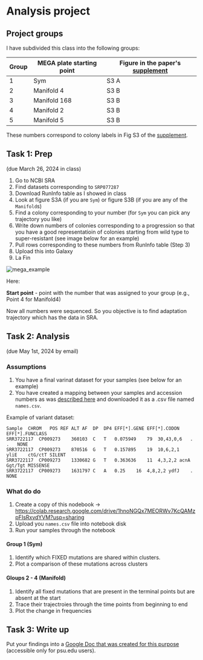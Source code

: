 # Analysis project

## Project groups

I have subdivided this class into the following groups:

| Group | MEGA plate starting point | Figure in the paper's [supplement](https://www.ncbi.nlm.nih.gov/pmc/articles/PMC5534434/bin/NIHMS874162-supplement-Supplemental_Methods_And_Figures.pdf) |
|---------|---------------------------|-----|
| 1 | Sym | S3 A |
| 2 | Manifold 4 | S3 B |
| 3 | Manifold 168 | S3 B |
| 4 | Manifold 2 | S3 B |
| 5 | Manifold 5 | S3 B |

These numbers correspond to colony labels in Fig S3 of the [supplement](https://www.ncbi.nlm.nih.gov/pmc/articles/PMC5534434/bin/NIHMS874162-supplement-Supplemental_Methods_And_Figures.pdf).

## Task 1: Prep
(due March 26, 2024 in class)

1. Go to NCBI SRA
2. Find datasets corresponding to `SRP077287`
3. Download RunInfo table as I showed in class
4. Look at figure S3A (if you are `Sym`) or figure S3B (if you are any of the `Manifold`s)
5. Find a colony corresponding to your number (for `Sym` you can pick any trajectory you like)
6. Write down numbers of colonies corresponding to a progression so that you have a good representatioin of colonies starting from wild type to super-resistant (see image below for an example)
7. Pull rows corresponding to these numbers from RunInfo table (Step 3)
8. Upload this into Galaxy
9. La Fin

![mega_example](https://github.com/nekrut/BMMB554/assets/4291636/af3e7bcd-c588-4965-bce6-5f685342f24e)

Here:

**Start point** - point with the number that was assigned to your group (e.g., Point 4 for Manifold4)

Now all numbers were sequenced. So you objective is to find adaptation trajectory which has the data in SRA.

## Task 2: Analysis
(due May 1st, 2024 by email)

### Assumptions

1. You have a final varinat dataset for your samples (see below for an example)
2. You have created a mapping between your samples and accession numbers as was [described here](https://github.com/nekrut/BMMB554/blob/master/2024/assessimg_variants.md#establish-the-relationship-between-samples-and-accessions) and downloaded it as a .csv file named `names.csv`.

Example of variant dataset:

```
Sample	CHROM	POS	REF	ALT	AF	DP	DP4	EFF[*].GENE	EFF[*].CODON	EFF[*].FUNCLASS
SRR3722117	CP009273	360103	C	T	0.075949	79	30,43,0,6	.	.	NONE
SRR3722117	CP009273	870516	G	T	0.157895	19	10,6,2,1	yliE	ctG/ctT	SILENT
SRR3722117	CP009273	1330682	G	T	0.363636	11	4,3,2,2	acnA	Ggt/Tgt	MISSENSE
SRR3722117	CP009273	1631797	C	A	0.25	16	4,8,2,2	ydfJ	.	NONE
```
### What do do

1. Create a copy of this nodebook -> https://colab.research.google.com/drive/1hnoNGQx7MEORWv7KcQAMzpFIsRxvdYVM?usp=sharing
2. Upload you `names.csv` file into notebook disk
3. Run your samples through the notebook

#### Group 1 (Sym) 

1. Identify which FIXED mutations are shared within clusters. 
2. Plot a comparison of these mutations across clusters
   
#### Gloups 2 - 4 (Manifold)

1. Identify all fixed mutations that are present in the terminal points but are absent at the start
2. Trace their trajectroies through the time points from beginning to end
3. Plot the change in frequencies

## Task 3: Write up

Put your findings into a [Google Doc that was created for this purpose](https://docs.google.com/document/d/1LSAAlINoZfyZIa6GmRQVELaiSDejdAuXfZ-h6DKUWRw/edit?usp=sharing) (accessible only for psu.edu users). 

